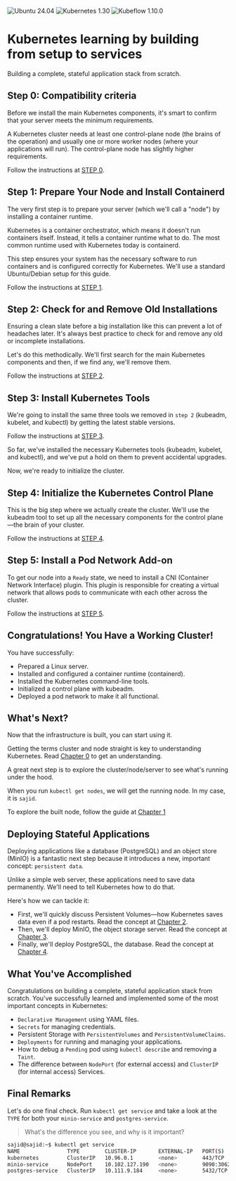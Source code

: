 ![Ubuntu 24.04](https://img.shields.io/badge/Ubuntu-24.04-E95420?logo=ubuntu&logoColor=white)
![Kubernetes 1.30](https://img.shields.io/badge/Kubernetes-1.30-326CE5?logo=kubernetes&logoColor=white)
![Kubeflow 1.10.0](https://img.shields.io/badge/Kubeflow-1.10.0-009688?logo=kubernetes&logoColor=white)


# Kubernetes learning by building from setup to services
Building a complete, stateful application stack from scratch.

## Step 0: Compatibility criteria
Before we install the main Kubernetes components, it's smart to confirm that your server meets the minimum requirements.

A Kubernetes cluster needs at least one control-plane node (the brains of the operation) and usually one or more worker nodes (where your applications will run). The control-plane node has slightly higher requirements.

Follow the instructions at [STEP 0](./setup/step0.md).

## Step 1: Prepare Your Node and Install Containerd
The very first step is to prepare your server (which we'll call a "node") by installing a container runtime.

Kubernetes is a container orchestrator, which means it doesn't run containers itself. Instead, it tells a container runtime what to do. The most common runtime used with Kubernetes today is containerd.

This step ensures your system has the necessary software to run containers and is configured correctly for Kubernetes. We'll use a standard Ubuntu/Debian setup for this guide.

Follow the instructions at [STEP 1](./setup/step1.md).


## Step 2: Check for and Remove Old Installations
Ensuring a clean slate before a big installation like this can prevent a lot of headaches later. It's always best practice to check for and remove any old or incomplete installations.

Let's do this methodically. We'll first search for the main Kubernetes components and then, if we find any, we'll remove them.

Follow the instructions at [STEP 2](./setup/step2.md).


## Step 3: Install Kubernetes Tools
We're going to install the same three tools we removed in `step 2` (kubeadm, kubelet, and kubectl) by getting the latest stable versions.

Follow the instructions at [STEP 3](./setup/step3.md).

So far, we've installed the necessary Kubernetes tools (kubeadm, kubelet, and kubectl), and we've put a hold on them to prevent accidental upgrades.

Now, we're ready to initialize the cluster. 


## Step 4: Initialize the Kubernetes Control Plane
This is the big step where we actually create the cluster. We'll use the kubeadm tool to set up all the necessary components for the control plane—the brain of your cluster.

Follow the instructions at [STEP 4](./setup/step4.md).

## Step 5: Install a Pod Network Add-on
To get our node into a `Ready` state, we need to install a CNI (Container Network Interface) plugin. This plugin is responsible for creating a virtual network that allows pods to communicate with each other across the cluster.

Follow the instructions at [STEP 5](./setup/step5.md).

## Congratulations! You Have a Working Cluster!
You have successfully:
* Prepared a Linux server.
* Installed and configured a container runtime (containerd).
* Installed the Kubernetes command-line tools.
* Initialized a control plane with kubeadm.
* Deployed a pod network to make it all functional.

## What's Next?
Now that the infrastructure is built, you can start using it. 

Getting the terms cluster and node straight is key to understanding Kubernetes. Read [Chapter 0](./leason/ch0.md) to get an understanding. 

A great next step is to explore the cluster/node/server to see what's running under the hood.

When you run `kubectl get nodes`, we will get the running node. In my case, it is `sajid`. 

To explore the built node, follow the guide at [Chapter 1](./leason/ch1.md)


## Deploying Stateful Applications
Deploying applications like a database (PostgreSQL) and an object store (MinIO) is a fantastic next step because it introduces a new, important concept: `persistent data`.

Unlike a simple web server, these applications need to save data permanently. We'll need to tell Kubernetes how to do that.

Here's how we can tackle it:
* First, we'll quickly discuss Persistent Volumes—how Kubernetes saves data even if a pod restarts. Read the concept at [Chapter 2](./leason/ch2.md).
* Then, we'll deploy MinIO, the object storage server. Read the concept at [Chapter 3](./leason/ch3.md).
* Finally, we'll deploy PostgreSQL, the database. Read the concept at [Chapter 4](./leason/ch4.md).

## What You've Accomplished
Congratulations on building a complete, stateful application stack from scratch. You've successfully learned and implemented some of the most important concepts in Kubernetes:
* `Declarative Management` using YAML files.
* `Secrets` for managing credentials.
* Persistent Storage with `PersistentVolumes` and `PersistentVolumeClaims`.
* `Deployments` for running and managing your applications.
* How to debug a `Pending` pod using `kubectl describe` and removing a `Taint`.
* The difference between `NodePort` (for external access) and `ClusterIP` (for internal access) Services.

## Final Remarks
Let's do one final check. Run `kubectl get service` and take a look at the `TYPE` for both your `minio-service` and `postgres-service`.

> What's the difference you see, and why is it important?

```bash
sajid@sajid:~$ kubectl get service
NAME               TYPE        CLUSTER-IP       EXTERNAL-IP   PORT(S)          AGE
kubernetes         ClusterIP   10.96.0.1        <none>        443/TCP          4d20h
minio-service      NodePort    10.102.127.190   <none>        9090:30627/TCP   47h
postgres-service   ClusterIP   10.111.9.184     <none>        5432/TCP         45h
```